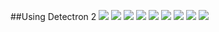 ##Using Detectron 2
<img src = "AirplaneDetectReport (2).jpg?raw=true"/>
<img src = "AirplaneDetectReport (3).jpg?raw=true"/>
<img src = "AirplaneDetectReport (4).jpg?raw=true"/>
<img src = "AirplaneDetectReport (5).jpg?raw=true"/>
<img src = "AirplaneDetectReport (6).jpg?raw=true"/>
<img src = "AirplaneDetectReport (7).jpg?raw=true"/>
<img src = "AirplaneDetectReport (8).jpg?raw=true"/>
<img src = "AirplaneDetectReport (9).jpg?raw=true"/>
<img src = "AirplaneDetectReport (10).jpg?raw=true"/>
